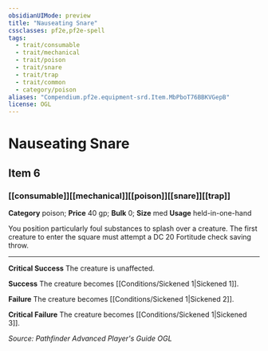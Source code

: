 ```yaml
---
obsidianUIMode: preview
title: "Nauseating Snare"
cssclasses: pf2e,pf2e-spell
tags:
  - trait/consumable
  - trait/mechanical
  - trait/poison
  - trait/snare
  - trait/trap
  - trait/common
  - category/poison
aliases: "Compendium.pf2e.equipment-srd.Item.MbPboT76BBKVGepB"
license: OGL
---
```

# Nauseating Snare
## Item 6
### [[consumable]][[mechanical]][[poison]][[snare]][[trap]]

**Category** poison; 
**Price** 40 gp; 
**Bulk** 0; **Size** med
**Usage** held-in-one-hand

You position particularly foul substances to splash over a creature. The first creature to enter the square must attempt a DC 20 Fortitude check saving throw.

* * *

**Critical Success** The creature is unaffected.

**Success** The creature becomes [[Conditions/Sickened 1|Sickened 1]].

**Failure** The creature becomes [[Conditions/Sickened 1|Sickened 2]].

**Critical Failure** The creature becomes [[Conditions/Sickened 1|Sickened 3]].

*Source: Pathfinder Advanced Player's Guide*
*OGL*